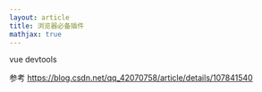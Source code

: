 ```yaml
---
layout: article
title: 浏览器必备插件
mathjax: true
---
```



vue devtools

参考   https://blog.csdn.net/qq_42070758/article/details/107841540


